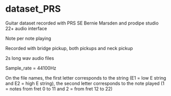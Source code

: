 # dataset_PRS
Guitar dataset recorded with PRS SE Bernie Marsden and prodipe studio 22+ audio interface

Note per note playing

Recorded with bridge pickup, both pickups and neck pickup
 
2s long wav audio files

Sample_rate = 44100Hz

On the file names, the first letter corresponds to the string (E1 = low E string and E2 = high E string), the second letter corresponds to the note played (1 = notes from fret 0 to 11 and 2 = from fret 12 to 22)
